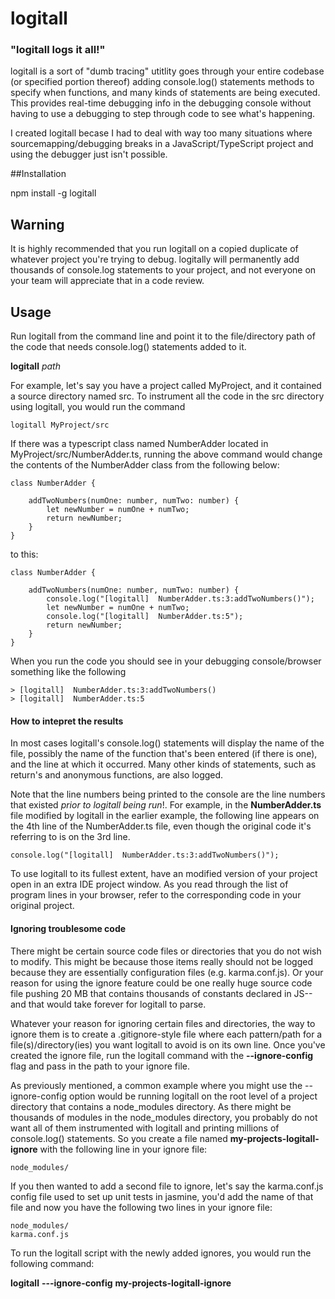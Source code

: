 # logitall

### "logitall logs it all!"
logitall is a sort of "dumb tracing" utitlity goes through your entire codebase (or specified portion thereof) adding console.log() statements methods to specify when functions, and many kinds of statements are being executed. This provides real-time debugging info in the debugging console without having to use a debugging to step through code to see what's happening.

I created logitall becase I had to deal with way too many situations where sourcemapping/debugging breaks in a JavaScript/TypeScript project and using the debugger just isn't possible.

##Installation

npm install -g logitall

## Warning

It is highly recommended that you run logitall on a copied duplicate of whatever  project you're trying to debug. logitally will permanently add thousands of console.log statements to your project, and not everyone on your team will appreciate that in a code review.

## Usage

Run logitall from the command line and point it to the file/directory path of the code that needs console.log() statements added to it.

**logitall** _path_

For example, let's say you have a project called MyProject, and it contained a source directory named src. To instrument all the code in the src directory using logitall, you would run the command

```logitall MyProject/src```

If there was a typescript class named NumberAdder located in MyProject/src/NumberAdder.ts, running the above command would change the contents of the NumberAdder class from the following below:

```
class NumberAdder {
    
    addTwoNumbers(numOne: number, numTwo: number) {
        let newNumber = numOne + numTwo;
        return newNumber;
    }
}
```

to this:

```
class NumberAdder {

    addTwoNumbers(numOne: number, numTwo: number) {
        console.log("[logitall]  NumberAdder.ts:3:addTwoNumbers()");
        let newNumber = numOne + numTwo;
        console.log("[logitall]  NumberAdder.ts:5");
        return newNumber;
    }
}
```

When you run the code you should see in your debugging console/browser something like the following

```
> [logitall]  NumberAdder.ts:3:addTwoNumbers()
> [logitall]  NumberAdder.ts:5
```

#### How to intepret the results

In most cases logitall's console.log() statements will display the name of the file, possibly the name of the function that's been entered (if there is one), and the line at which it occurred. Many other kinds of statements, such as return's and anonymous functions, are also logged.

Note that the line numbers being printed to the console are the line numbers that existed _prior to logitall being run_!. For example, in the __NumberAdder.ts__ file modified by logitall in the earlier example, the following line appears on the 4th line of the NumberAdder.ts file, even though the original code it's referring to is on the 3rd line.

```console.log("[logitall]  NumberAdder.ts:3:addTwoNumbers()");```

To use logitall to its fullest extent, have an modified version of your project open in an extra IDE project window. As you read through the list of program lines in your browser, refer to the corresponding code in your original project.

#### Ignoring troublesome code

There might be certain source code files or directories that you do not wish to modify. This might be because those items really should not be logged because they are essentially configuration files (e.g. karma.conf.js). Or your reason for using the ignore feature could be one really huge source code file pushing 20 MB that contains thousands of constants declared in JS--and that would take forever for logitall to parse.


Whatever your reason for ignoring certain files and directories, the way to ignore them is to create a .gitignore-style file where each pattern/path for a file(s)/directory(ies) you want logitall to avoid is on its own line. Once you've created the ignore file, run the logitall command with the __--ignore-config__ flag and pass in the path to your ignore file.

As previously mentioned, a common example where you might use the --ignore-config option would be running logitall on the root level of a project directory that contains a node\_modules directory. As there might be thousands of modules in the node_modules directory, you probably do not want all of them instrumented with logitall and printing millions of console.log() statements. So you create a file named __my-projects-logitall-ignore__ with the following line in your ignore file:

```node_modules/```

If you then wanted to add a second file to ignore, let's say the karma.conf.js config file used to set up unit tests in jasmine, you'd add the name of that file and now you have the following two lines in your ignore file:

```
node_modules/
karma.conf.js
```

To run the logitall script with the newly added ignores, you would run the following command:

__logitall__ __---ignore-config__ __my-projects-logitall-ignore__
